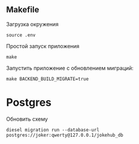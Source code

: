 ## Makefile

Загрузка окружения

```
source .env
```

Простой запуск приложения

```
make
```

Запустить приложение с обновлением миграций:

```
make BACKEND_BUILD_MIGRATE=true
```

# Postgres

Обновить схему 

```
diesel migration run --database-url postgres://joker:qwerty@127.0.0.1/jokehub_db
```